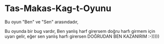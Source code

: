 # Tas-Makas-Kag-t-Oyunu
Bu oyun "Ben" ve "Sen" arasındadır,

Bu oyunda bir bug vardır,
Ben yanlış harf girersem doğru harfı girmem için uyarı gelir, eğer sen yanlış harfı girersen DOĞRUDAN BEN KAZANIRIM  :-)))))
